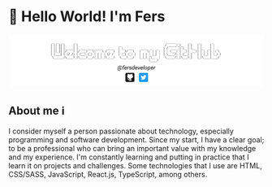 # 👋 Hello World! I'm Fers

![Welcome to my GitHub](/assets/images/banner.png)

## About me :information_source:
I consider myself a person passionate about technology, especially programming and software development. Since my start, I have a clear goal; to be a professional who can bring an important value with my knowledge and my experience. I'm constantly learning and putting in practice that I learn it on projects and challenges. Some technologies that I use are HTML, CSS/SASS, JavaScript, React.js, TypeScript, among others.
